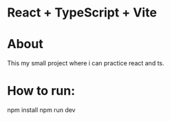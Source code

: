 # React + TypeScript + Vite

# About

This my small project where i can practice react and ts.

# How to run:

npm install
npm run dev
